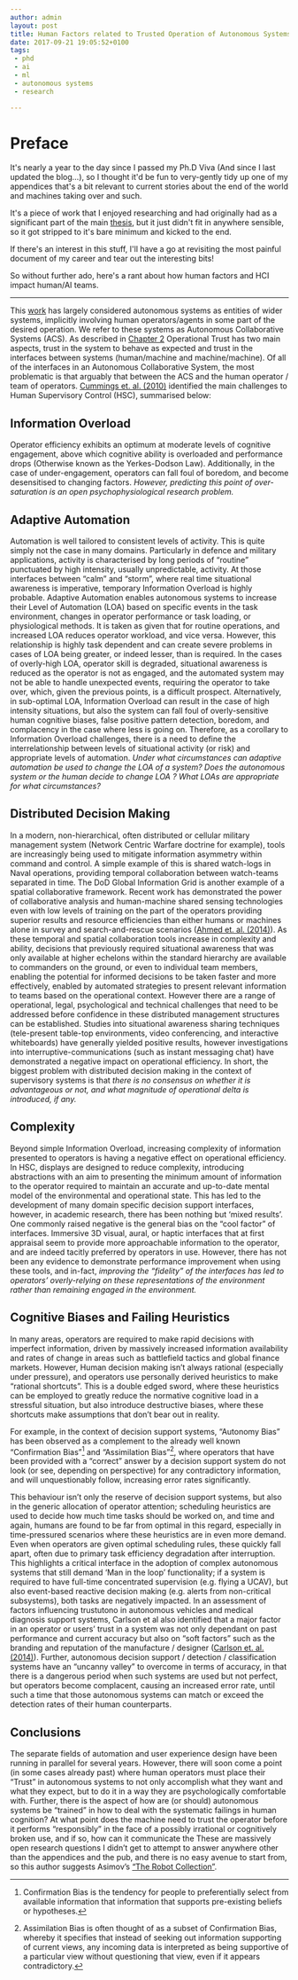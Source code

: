```yaml
---
author: admin
layout: post
title: Human Factors related to Trusted Operation of Autonomous Systems
date: 2017-09-21 19:05:52+0100
tags: 
 - phd
 - ai
 - ml
 - autonomous systems
 - research

---
```

# Preface 

It's nearly a year to the day since I passed my Ph.D Viva (And since I last updated the blog...), so I thought 
it'd be fun to very-gently tidy up one of my appendices that's a bit 
relevant to current stories about the end of the world and machines
taking over and such. 

It's a piece of work that I enjoyed researching and had originally had 
as a significant part of the main [thesis](https://github.com/andrewbolster/thesis/releases/download/v1.0/Thesis.pdf), but it just didn't fit in 
anywhere sensible, so it got stripped to it's bare minimum and kicked to the end. 

If there's an interest in this stuff, I'll have a go at revisiting the most painful document of my career and tear out the interesting bits!

So without further ado, here's a rant about how human factors and HCI 
impact human/AI teams.

---

This [work](https://github.com/andrewbolster/thesis/releases/download/v1.0/Thesis.pdf) has largely considered autonomous systems as entities of wider
systems, implicitly involving human operators/agents in some part of the
desired operation. We refer to these systems as Autonomous Collaborative 
Systems (ACS). As described in [Chapter 2](https://github.com/andrewbolster/thesis/releases/download/v1.0/Thesis.pdf)
Operational Trust has two main aspects, trust in the system to behave as
expected and trust in the interfaces between systems (human/machine and
machine/machine). Of all of the interfaces in an Autonomous
Collaborative System, the most problematic is that arguably that between
the ACS and the human operator / team of operators. [Cummings et. al. (2010)](http://journals.sagepub.com/doi/abs/10.1518/155723410X12849346788660) identified
the main challenges to Human Supervisory Control (HSC), summarised below:

Information Overload
--------------------

Operator efficiency exhibits an optimum at moderate levels of cognitive
engagement, above which cognitive ability is overloaded and performance
drops (Otherwise known as the Yerkes-Dodson Law). Additionally, in the
case of under-engagement, operators can fall foul of boredom, and become
desensitised to changing factors. *However, predicting this point of
over-saturation is an open psychophysiological research problem.*

Adaptive Automation
-------------------

Automation is well tailored to consistent levels of activity. This is
quite simply not the case in many domains. Particularly in defence and
military applications, activity is characterised by long periods of
“routine” punctuated by high intensity, usually unpredictable, activity.
At those interfaces between “calm” and “storm”, where real time
situational awareness is imperative, temporary Information Overload is
highly probable. Adaptive Automation enables autonomous systems to
increase their Level of Automation (LOA) based on specific events in the task environment, changes
in operator performance or task loading, or physiological methods. It is
taken as given that for routine operations, and increased LOA reduces
operator workload, and vice versa. However, this relationship is highly
task dependent and can create severe problems in cases of LOA being greater,
or indeed lesser, than is required. In the cases of overly-high LOA,
operator skill is degraded, situational awareness is reduced as the
operator is not as engaged, and the automated system may not be able to
handle unexpected events, requiring the operator to take over, which,
given the previous points, is a difficult prospect. Alternatively, in
sub-optimal LOA, Information Overload can result in the case of high
intensity situations, but also the system can fall foul of
overly-sensitive human cognitive biases, false positive pattern
detection, boredom, and complacency in the case where less is going on.
Therefore, as a corollary to Information Overload challenges, there is a
need to define the interrelationship between levels of situational
activity (or risk) and appropriate levels of automation. *Under what
circumstances can adaptive automation be used to change the LOA of a system?
Does the autonomous system or the human decide to change LOA ? What LOAs are
appropriate for what circumstances?*

Distributed Decision Making
---------------------------

In a modern, non-hierarchical, often distributed or cellular military
management system (Network Centric Warfare doctrine for example), tools
are increasingly being used to mitigate information asymmetry within
command and control. A simple example of this is shared watch-logs in
Naval operations, providing temporal collaboration between watch-teams
separated in time. The DoD Global Information Grid is another example of
a spatial collaborative framework. Recent work has demonstrated the
power of collaborative analysis and human-machine shared sensing
technologies even with low levels of training on the part of the
operators providing superior results and resource efficiencies than
either humans or machines alone in survey and search-and-rescue
scenarios ([Ahmed et. al. (2014)](https://www.researchgate.net/publication/292850135_Enabling_robust_human-robot_cooperation_through_flexible_fully_Bayesian_shared_sensing)). As these temporal and spatial collaboration
tools increase in complexity and ability, decisions that previously
required situational awareness that was only available at higher
echelons within the standard hierarchy are available to commanders on
the ground, or even to individual team members, enabling the potential
for informed decisions to be taken faster and more effectively, enabled
by automated strategies to present relevant information to teams based
on the operational context. However there are a range of operational,
legal, psychological and technical challenges that need to be addressed
before confidence in these distributed management structures can be
established. Studies into situational awareness sharing techniques
(tele-present table-top environments, video conferencing, and
interactive whiteboards) have generally yielded positive results,
however investigations into interruptive-communications (such as instant
messaging chat) have demonstrated a negative impact on operational
efficiency. In short, the biggest problem with distributed decision
making in the context of supervisory systems is that *there is no
consensus on whether it is advantageous or not, and what magnitude of
operational delta is introduced, if any.*

Complexity
----------

Beyond simple Information Overload, increasing complexity of information
presented to operators is having a negative effect on operational
efficiency. In HSC, displays are designed to reduce complexity, introducing
abstractions with an aim to presenting the minimum amount of information
to the operator required to maintain an accurate and up-to-date mental
model of the environmental and operational state. This has led to the
development of many domain specific decision support interfaces,
however, in academic research, there has been nothing but ‘mixed
results’. One commonly raised negative is the general bias on the “cool
factor” of interfaces. Immersive 3D visual, aural, or haptic interfaces
that at first appraisal seem to provide more approachable information to
the operator, and are indeed tacitly preferred by operators in use.
However, there has not been any evidence to demonstrate performance
improvement when using these tools, and in-fact, *improving the
“fidelity” of the interfaces has led to operators’ overly-relying on
these representations of the environment rather than remaining engaged
in the environment.*

Cognitive Biases and Failing Heuristics
---------------------------------------

In many areas, operators are required to make rapid decisions with
imperfect information, driven by massively increased information
availability and rates of change in areas such as battlefield tactics
and global finance markets. However, Human decision making isn’t always
rational (especially under pressure), and operators use personally
derived heuristics to make “rational shortcuts”. This is a double edged
sword, where these heuristics can be employed to greatly reduce the
normative cognitive load in a stressful situation, but also introduce
destructive biases, where these shortcuts make assumptions that don’t
bear out in reality.

For example, in the context of decision support systems, “Autonomy Bias”
has been observed as a complement to the already well known
“Confirmation Bias”[^1] and “Assimilation Bias”[^2], where operators
that have been provided with a “correct” answer by a decision support
system do not look (or see, depending on perspective) for any
contradictory information, and will unquestionably follow, increasing
error rates significantly.

This behaviour isn’t only the reserve of decision support systems, but
also in the generic allocation of operator attention; scheduling
heuristics are used to decide how much time tasks should be worked on,
and time and again, humans are found to be far from optimal in this
regard, especially in time-pressured scenarios where these heuristics
are in even more demand. Even when operators are given optimal
scheduling rules, these quickly fall apart, often due to primary task
efficiency degradation after interruption. This highlights a critical
interface in the adoption of complex autonomous systems that still
demand ‘Man in the loop’ functionality; if a system is required to have
full-time concentrated supervision (e.g. flying a UCAV), but also
event-based reactive decision making (e.g. alerts from non-critical
subsystems), both tasks are negatively impacted. In an assessment of
factors influencing trustutono in autonomous vehicles and medical
diagnosis support systems, Carlson et al also identified that a major
factor in an operator or users’ trust in a system was not only dependant
on past performance and current accuracy but also on “soft factors” such
as the branding and reputation of the manufacture /
designer ([Carlson et. al. (2014)](https://www.researchgate.net/publication/288091386_Identifying_factors_that_influence_trust_in_automated_cars_and_medical_diagnosis_systems)). Further, autonomous decision support /
detection / classification systems have an “uncanny valley” to overcome
in terms of accuracy, in that there is a dangerous period when such
systems are used but not perfect, but operators become complacent,
causing an increased error rate, until such a time that those autonomous
systems can match or exceed the detection rates of their human
counterparts.

Conclusions
-----------

The separate fields of automation and user experience design have been
running in parallel for several years. However, there will soon come a
point (in some cases already past) where human operators must place
their “Trust” in autonomous systems to not only accomplish what they
want and what they expect, but to do it in a way they are
psychologically comfortable with. Further, there is the aspect of how
are (or should) autonomous systems be “trained” in how to deal with the
systematic failings in human cognition? At what point does the machine
need to trust the operator before it performs “responsibly” in the face
of a possibly irrational or cognitively broken use, and if so, how can
it communicate the These are massively open research questions I didn’t
get to attempt to answer anywhere other than the appendices and the pub,
and there is no easy avenue to start from, so this author suggests
Asimov’s [“The Robot Collection”](https://www.amazon.co.uk/Complete-Robot-Isaac-Asimov/dp/0586057242).

[^1]: Confirmation Bias is the tendency for people to preferentially
    select from available information that information that supports
    pre-existing beliefs or hypotheses.

[^2]: Assimilation Bias is often thought of as a subset of Confirmation
    Bias, whereby it specifies that instead of seeking out information
    supporting of current views, any incoming data is interpreted as
    being supportive of a particular view without questioning that view,
    even if it appears contradictory.
